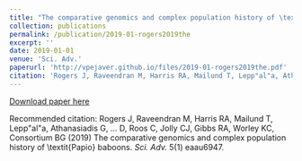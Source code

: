 ```yaml
---
title: "The comparative genomics and complex population history of \textit{Papio} baboons"
collection: publications
permalink: /publication/2019-01-rogers2019the
excerpt: ''
date: 2019-01-01
venue: 'Sci. Adv.'
paperurl: 'http://vpejaver.github.io/files/2019-01-rogers2019the.pdf'
citation: 'Rogers J, Raveendran M, Harris RA, Mailund T, Lepp"al"a, Athanasiadis G, ... D, Roos C, Jolly CJ, Gibbs RA, Worley KC, Consortium BG (2019) The comparative genomics and complex population history of \textit{Papio} baboons. <i>Sci. Adv.</i> 5(1) eaau6947.'
---
```

[Download paper here](http://vpejaver.github.io/files/2019-01-rogers2019the.pdf)

Recommended citation: Rogers J, Raveendran M, Harris RA, Mailund T, Lepp"al"a, Athanasiadis G, ... D, Roos C, Jolly CJ, Gibbs RA, Worley KC, Consortium BG (2019) The comparative genomics and complex population history of \textit{Papio} baboons. <i>Sci. Adv.</i> 5(1) eaau6947.
